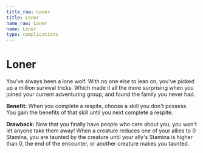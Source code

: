 ```yaml
---
title_raw: Loner
title: Loner
name_raw: Loner
name: Loner
type: complications
---
```


# Loner

You've always been a lone wolf. With no one else to lean on, you've picked up a million survival tricks. Which made it all the more surprising when you joined your current adventuring group, and found the family you never had.

**Benefit:** When you complete a respite, choose a skill you don't possess. You gain the benefits of that skill until you next complete a respite.

**Drawback:** Now that you finally have people who care about you, you won't let anyone take them away! When a creature reduces one of your allies to 0 Stamina, you are taunted by the creature until your ally's Stamina is higher than 0, the end of the encounter, or another creature makes you taunted.
